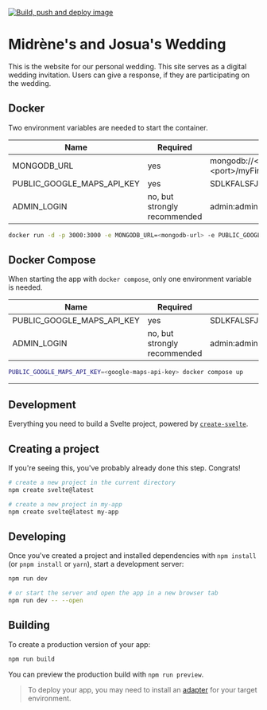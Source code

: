 <!-- markdownlint-disable MD041 -->

[![Build, push and deploy image](https://github.com/Sharknoon/wedding/actions/workflows/build-push-and-deploy-image.yml/badge.svg)](https://github.com/Sharknoon/wedding/actions/workflows/build-push-and-deploy-image.yml)

# Midrène's and Josua's Wedding

This is the website for our personal wedding. This site serves as a digital wedding invitation. Users can give a response, if they are participating on the wedding.

## Docker

Two environment variables are needed to start the container.

| Name                       | Required                     | Example / Default                                                                     |
| -------------------------- | ---------------------------- | ------------------------------------------------------------------------------------- |
| MONGODB_URL                | yes                          | mongodb://&lt;username&gt;:&lt;password&gt;@&lt;host&gt;:&lt;port&gt;/myFirstDatabase |
| PUBLIC_GOOGLE_MAPS_API_KEY | yes                          | SDLKFALSFJKSJGAshAHaYeSMKWvrekl2MERK342                                               |
| ADMIN_LOGIN                | no, but strongly recommended | admin:admin                                                                           |

```bash
docker run -d -p 3000:3000 -e MONGODB_URL=<mongodb-url> -e PUBLIC_GOOGLE_MAPS_API_KEY=<google-maps-api-key> -e ADMIN_LOGIN=<admin-login> ghcr.io/sharknoon/wedding
```

## Docker Compose

When starting the app with `docker compose`, only one environment variable is needed.

| Name                       | Required                     | Example / Default                       |
| -------------------------- | ---------------------------- | --------------------------------------- |
| PUBLIC_GOOGLE_MAPS_API_KEY | yes                          | SDLKFALSFJKSJGAshAHaYeSMKWvrekl2MERK342 |
| ADMIN_LOGIN                | no, but strongly recommended | admin:admin                             |

```bash
PUBLIC_GOOGLE_MAPS_API_KEY=<google-maps-api-key> docker compose up
```

---

## Development

Everything you need to build a Svelte project, powered by [`create-svelte`](https://github.com/sveltejs/kit/tree/master/packages/create-svelte).

## Creating a project

If you're seeing this, you've probably already done this step. Congrats!

```bash
# create a new project in the current directory
npm create svelte@latest

# create a new project in my-app
npm create svelte@latest my-app
```

## Developing

Once you've created a project and installed dependencies with `npm install` (or `pnpm install` or `yarn`), start a development server:

```bash
npm run dev

# or start the server and open the app in a new browser tab
npm run dev -- --open
```

## Building

To create a production version of your app:

```bash
npm run build
```

You can preview the production build with `npm run preview`.

> To deploy your app, you may need to install an [adapter](https://kit.svelte.dev/docs/adapters) for your target environment.

